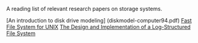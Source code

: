 A reading list of relevant research papers on storage systems.


[An introduction to disk drive modeling] (diskmodel-computer94.pdf)
[Fast File System for UNIX](fast-file-system-for-UNIX.pdf)
[The Design and Implementation of a Log-Structured File System ](lfs.pdf)


